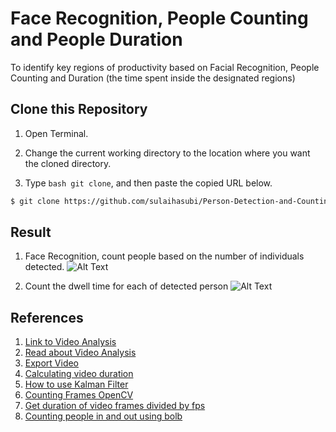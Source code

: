 # Face Recognition, People Counting and People Duration
To identify key regions of productivity based on Facial Recognition, People Counting and Duration (the time spent inside the designated regions) 

## Clone this Repository 

1. Open Terminal.

2. Change the current working directory to the location where you want the cloned directory.

3. Type ```bash git clone```, and then paste the copied URL below.

```bash
$ git clone https://github.com/sulaihasubi/Person-Detection-and-Counting
```

## Result 
1. Face Recognition, count people based on the number of individuals detected. 
![Alt Text](https://github.com/sulaihasubi/Person-Detection-and-Counting/blob/main/video-results/enter-non-productive.gif)

2. Count the dwell time for each of detected person
![Alt Text](https://github.com/sulaihasubi/Person-Detection-and-Counting/blob/main/video-results/a.gif)

## References 
1. [Link to Video Analysis](https://people.revoledu.com/kardi/tutorial/Python/Video+Analysis+using+OpenCV-Python.html)
2. [Read about Video Analysis](https://cs230.stanford.edu/projects_fall_2019/reports/26262324.pdf)
3. [Export Video](https://medium.com/analytics-vidhya/saving-output-of-object-recognition-in-macos-opencv-python-5914bb5d9ca8)
4. [Calculating video duration](https://stackoverflow.com/questions/47743246/getting-timestamp-of-each-frame-in-a-video)
5. [How to use Kalman Filter](https://answers.opencv.org/question/80580/how-to-record-the-time-of-stay-by-detected-people-in-a-video/)
6. [Counting Frames OpenCV](https://stackoverflow.com/questions/25359288/how-to-know-total-number-of-frame-in-a-file-with-cv2-in-python )
7. [Get duration of video frames divided by fps](https://www.geeksforgeeks.org/get-video-duration-using-python-opencv/)
8. [Counting people in and out using bolb](https://stackoverflow.com/questions/37060477/count-the-number-of-people-in-the-video/37061871 )

